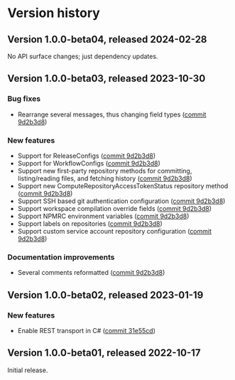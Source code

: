 # Version history

## Version 1.0.0-beta04, released 2024-02-28

No API surface changes; just dependency updates.

## Version 1.0.0-beta03, released 2023-10-30

### Bug fixes

- Rearrange several messages, thus changing field types ([commit 9d2b3d8](https://github.com/googleapis/google-cloud-dotnet/commit/9d2b3d87af20c88bce3d585098a33420aa33085d))

### New features

- Support for ReleaseConfigs ([commit 9d2b3d8](https://github.com/googleapis/google-cloud-dotnet/commit/9d2b3d87af20c88bce3d585098a33420aa33085d))
- Support for WorkflowConfigs ([commit 9d2b3d8](https://github.com/googleapis/google-cloud-dotnet/commit/9d2b3d87af20c88bce3d585098a33420aa33085d))
- Support new first-party repository methods for committing, listing/reading files, and fetching history ([commit 9d2b3d8](https://github.com/googleapis/google-cloud-dotnet/commit/9d2b3d87af20c88bce3d585098a33420aa33085d))
- Support new ComputeRepositoryAccessTokenStatus repository method ([commit 9d2b3d8](https://github.com/googleapis/google-cloud-dotnet/commit/9d2b3d87af20c88bce3d585098a33420aa33085d))
- Support SSH based git authentication configuration ([commit 9d2b3d8](https://github.com/googleapis/google-cloud-dotnet/commit/9d2b3d87af20c88bce3d585098a33420aa33085d))
- Support workspace compilation override fields ([commit 9d2b3d8](https://github.com/googleapis/google-cloud-dotnet/commit/9d2b3d87af20c88bce3d585098a33420aa33085d))
- Support NPMRC environment variables ([commit 9d2b3d8](https://github.com/googleapis/google-cloud-dotnet/commit/9d2b3d87af20c88bce3d585098a33420aa33085d))
- Support labels on repositories ([commit 9d2b3d8](https://github.com/googleapis/google-cloud-dotnet/commit/9d2b3d87af20c88bce3d585098a33420aa33085d))
- Support custom service account repository configuration ([commit 9d2b3d8](https://github.com/googleapis/google-cloud-dotnet/commit/9d2b3d87af20c88bce3d585098a33420aa33085d))

### Documentation improvements

- Several comments reformatted ([commit 9d2b3d8](https://github.com/googleapis/google-cloud-dotnet/commit/9d2b3d87af20c88bce3d585098a33420aa33085d))

## Version 1.0.0-beta02, released 2023-01-19

### New features

- Enable REST transport in C# ([commit 31e55cd](https://github.com/googleapis/google-cloud-dotnet/commit/31e55cdbafe12bfae68e28a75a1b75ceb445684f))

## Version 1.0.0-beta01, released 2022-10-17

Initial release.
